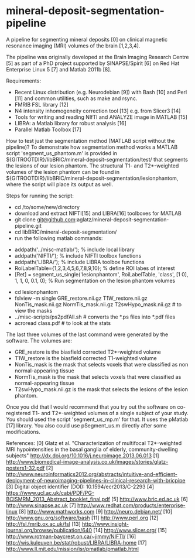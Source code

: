 mineral-deposit-segmentation-pipeline
=====================================

A pipeline for segmenting mineral deposits [0] on clinical magnetic resonance imaging (MRI) volumes of the brain [1,2,3,4].

The pipeline was originally developed at the Brain Imaging Research Centre [5] as part of a PhD project supported by SINAPSE/Spirit [6] on Red Hat Enterprise Linux 5 [7] and Matlab 2011b [8].

Requirements:
- Recent Linux distribution (e.g. Neurodebian [9]) with Bash [10] and Perl [11] and common utilities, such as make and rsync. 
- FMRIB FSL library [12]
- N4 intensity inhomogeneity correction tool [13] e.g. from Slicer3 [14]
- Tools for writing and reading NIfTI and ANALYZE image in MATLAB [15]
- LIBRA: a Matlab library for robust analysis [16]
- Parallel Matlab Toolbox [17]

How to test just the segmentation method (MATLAB script without the pipeline)?
To demonstrate how segmentation method works a MATLAB script 'segment_us_phantom.m' is provided in ${GITROOTDIR}/libBRIC/mineral-deposit-segmentation/test/ that segments the lesions of our lesion phantom. The structural T1- and T2*-weighted volumes of the lesion phantom can be found in ${GITROOTDIR}/libBRIC/mineral-deposit-segmentation/lesionphantom, where the script will place its output as well.

Steps for running the script:
- cd /to/some/new/directory
- download and extract NIFTI[15] and LIBRA[16] toolboxes for MATLAB
- git clone git@github.com:aglatz/mineral-deposit-segmentation-pipeline.git
- cd libBRIC/mineral-deposit-segmentation/
- run the following matlab commands:
* addpath('../misc-matlab/'); % include local library
* addpath('NIFTI/'); % include NIFTI toolbox functions
* addpath('LIBRA/'); % include LIBRA toolbox functions
* RoiLabelTable={1,2,3,4,5,6,7,8,9,10}; % define ROI labes of interest
* [Ret] = segment_us_single('lesionphantom', RoiLabelTable, 'class', [1 0], 1, 1, 0, 0.1, 0); % Run segmentation on the lesion phantom volumes
- cd lesionphantom
- fslview -m single GRE_restore.nii.gz T1W_restore.nii.gz NonTis_mask.nii.gz NormTis_mask.nii.gz T2swHypo_mask.nii.gz # to view the masks
- ../misc-scripts/ps2pdfAll.sh # converts the *.ps files into *.pdf files
- acroread class.pdf # to look at the stats

The last three volumes of the last command were generated by the software. The volumes are:
- GRE_restore is the biasfield corrected T2*-weighted volume
- T1W_restore is the biasfield corrected T1-weighted volume
- NonTis_mask is the mask that selects voxels that were classified as non normal-appearing tissue
- NormTis_mask is the mask that selects voxels that were classified as normal-appearing tissue
- T2swHypo_mask.nii.gz is the mask that selects the lesions of the lesion phantom.

Once you did that I would recommend that you try out the software on co-registered T1- and T2*-weighted volumes of a single subject of your study. You should used the script 'segment_us_mp.m' for that. It uses the pMatlab [17] library. You also could use pSegment_us.m directly after some modifications.

References:
[0] Glatz et al. "Characterization of multifocal T2*-weighted MRI hypointensities in the basal ganglia of elderly, community-dwelling subjects" http://dx.doi.org/10.1016/j.neuroimage.2013.06.013
[1] http://www.biomedical-image-analysis.co.uk/images/stories/glatz-posters1-32.pdf
[2] http://www.neuroinformatics2012.org/abstracts/intuitive-and-efficient-deployment-of-neuroimaging-pipelines-in-clinical-research-with-bricpipe
[3] Digital object identifier (DOI): 10.1594/ecr2013/C-2293
[4] https://www.ucl.ac.uk/cabi/PDF/PG-BCISMRM_2013_Abstract_booklet_final.pdf
[5] http://www.bric.ed.ac.uk
[6] http://www.sinapse.ac.uk
[7] http://www.redhat.com/products/enterprise-linux
[8] http://www.mathworks.com
[9] http://neuro.debian.net/
[10] http://www.gnu.org/software/bash
[11] http://www.perl.org
[12] http://fsl.fmrib.ox.ac.uk/fsl
[13] http://www.insight-journal.org/browse/publication/640
[14] http://www.slicer.org/
[15] http://www.rotman-baycrest.on.ca/~jimmy/NIFTI/
[16] http://wis.kuleuven.be/stat/robust/LIBRA/LIBRA-home
[17] http://www.ll.mit.edu/mission/isr/pmatlab/pmatlab.html

